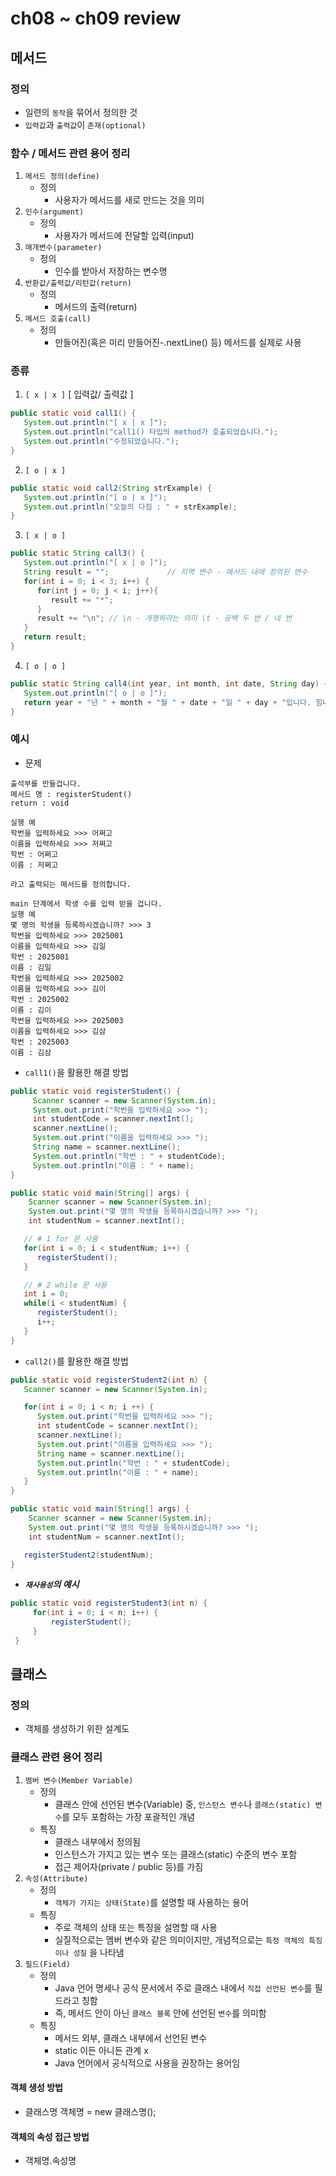 # ch08 ~ ch09 review
## 메서드
### 정의
- 일련의 `동작`을 묶어서 정의한 것
- `입력값`과 `출력값`이 `존재(optional)`

### 함수 / 메서드 관련 용어 정리
1. `메서드 정의(define)`
   - 정의
     - 사용자가 메서드를 새로 만드는 것을 의미
2. `인수(argument)`
   - 정의
     - 사용자가 메서드에 전달할 입력(input)
3. `매개변수(parameter)`
   - 정의
     - 인수를 받아서 저장하는 변수명
4. `반환값/출력값/리턴값(return)`
   - 정의
     - 메서드의 출력(return)
5. `메서드 호출(call)`
   - 정의
     - 만들어진(혹은 미리 만들어진-.nextLine() 등) 메서드를 실제로 사용

### 종류
1. `[ x | x ]` [ 입력값/ 출력값 ]
```java
public static void call1() {
   System.out.println("[ x | x ]");
   System.out.println("call1() 타입의 method가 호출되었습니다.");
   System.out.println("수정되었습니다.");
}
```
2. `[ o | x ]`
```java
public static void call2(String strExample) {
   System.out.println("[ o | x ]");
   System.out.println("오늘의 다짐 : " + strExample);
}
```
3. `[ x | o ]`
```java
public static String call3() {
   System.out.println("[ x | o ]");
   String result = "";             // 지역 변수 - 메서드 내에 정의된 변수
   for(int i = 0; i < 3; i++) {
      for(int j = 0; j < i; j++){
         result += "*";
      }
      result += "\n"; // \n - 개행하라는 의미 \t - 공백 두 번 / 네 번
   }
   return result;
}
```
4. `[ o | o ]`
```java
public static String call4(int year, int month, int date, String day) {
   System.out.println("[ o | o ]");
   return year + "년 " + month + "월 " + date + "일 " + day + "입니다. 힘내요";
}
```

### 예시
- 문제
```
출석부를 만들겁니다.
메서드 명 : registerStudent()
return : void

실행 예
학번을 입력하세요 >>> 어쩌고
이름을 입력하세요 >>> 저쩌고
학번 : 어쩌고
이름 : 저쩌고

라고 출력되는 메서드를 정의합니다.

main 단계에서 학생 수를 입력 받을 겁니다.
실행 예
몇 명의 학생을 등록하시겠습니까? >>> 3
학번을 입력하세요 >>> 2025001
이름을 입력하세요 >>> 김일
학번 : 2025001
이름 : 김일
학번을 입력하세요 >>> 2025002
이름을 입력하세요 >>> 김이
학번 : 2025002
이름 : 김이
학번을 입력하세요 >>> 2025003
이름을 입력하세요 >>> 김삼
학번 : 2025003
이름 : 김삼
```
- `call1()`을 활용한 해결 방법
```java
public static void registerStudent() {
     Scanner scanner = new Scanner(System.in);
     System.out.print("학번을 입력하세요 >>> ");
     int studentCode = scanner.nextInt();
     scanner.nextLine();
     System.out.print("이름을 입력하세요 >>> ");
     String name = scanner.nextLine();
     System.out.println("학번 : " + studentCode);
     System.out.println("이름 : " + name);
}

public static void main(String[] args) {
    Scanner scanner = new Scanner(System.in);
    System.out.print("몇 명의 학생을 등록하시겠습니까? >>> ");
    int studentNum = scanner.nextInt();

   // # 1 for 문 사용
   for(int i = 0; i < studentNum; i++) {
      registerStudent();
   }

   // # 2 while 문 사용
   int i = 0;
   while(i < studentNum) {
      registerStudent();
      i++;
   }
}
```
- `call2()`를 활용한 해결 방법
```java
public static void registerStudent2(int n) {
   Scanner scanner = new Scanner(System.in);

   for(int i = 0; i < n; i ++) {
      System.out.print("학번을 입력하세요 >>> ");
      int studentCode = scanner.nextInt();
      scanner.nextLine();
      System.out.print("이름을 입력하세요 >>> ");
      String name = scanner.nextLine();
      System.out.println("학번 : " + studentCode);
      System.out.println("이름 : " + name);
   }
}

public static void main(String[] args) {
    Scanner scanner = new Scanner(System.in);
    System.out.print("몇 명의 학생을 등록하시겠습니까? >>> ");
    int studentNum = scanner.nextInt();

   registerStudent2(studentNum);
}
```


- **_`재사용성`의 예시_**
```java
public static void registerStudent3(int n) {
     for(int i = 0; i < n; i++) {
         registerStudent();
     }
 }
```

## 클래스
### 정의
- 객체를 생성하기 위한 설계도

### 클래스 관련 용어 정리
1. `멤버 변수(Member Variable)`
   - 정의
     - 클래스 안에 선언된 변수(Variable) 중, `인스턴스 변수`나 `클래스(static) 변수`를 모두 포함하는 가장 포괄적인 개념
   - 특징
     - 클래스 내부에서 정의됨
     - 인스턴스가 가지고 있는 변수 또는 클래스(static) 수준의 변수 포함
     - 접근 제어자(private / public 등)를 가짐
2. `속성(Attribute)`
   - 정의
     - `객체가 가지는 상태(State)`를 설명할 때 사용하는 용어
   - 특징
     - 주로 객체의 상태 또는 특징을 설명할 때 사용
     - 실질적으로는 멤버 변수와 같은 의미이지만, 개념적으로는 `특정 객체의 특징이나 성질` 을 나타냄
3. `필드(Field)`
   - 정의
     - Java 언어 명세나 공식 문서에서 주로 클래스 내에서 `직접 선언된 변수`를 필드라고 칭함
     - 즉, 메서드 안이 아닌 `클래스 블록` 안에 선언된 `변수`를 의미함
   - 특징
     - 메서드 외부, 클래스 내부에서 선언된 변수
     - static 이든 아니든 관계 x
     - Java 언어에서 공식적으로 사용을 권장하는 용어임

#### 객체 생성 방법
- 클래스명 객체명 = new 클래스명();

#### 객체의 속성 접근 방법 
- 객체명.속성명
